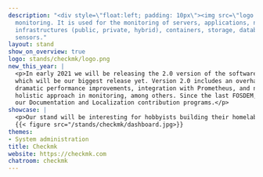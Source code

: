 ```yaml
---
description: "<div style=\"float:left; padding: 10px\"><img src=\"logo.png\" style=\"max-width: 400px\" /></div> Open source monitoring software developed in Python and C++ for IT Infrastructure
  monitoring. It is used for the monitoring of servers, applications, networks, cloud
  infrastructures (public, private, hybrid), containers, storage, databases and environment
  sensors."
layout: stand
show_on_overview: true
logo: stands/checkmk/logo.png
new_this_year: |
  <p>In early 2021 we will be releasing the 2.0 version of the software,
  which will be our biggest release yet. Version 2.0 includes an overhaul of the GUI,
  dramatic performance improvements, integration with Prometheus, and ntop for a more
  holistic approach in monitoring, among others. Since the last FOSDEM, we also released
  our Documentation and Localization contribution programs.</p>
showcase: |
  <p>Our stand will be interesting for hobbyists building their homelab or IT professionals who are managing their organization's infrastructure. At our stand we'll share some insights of what we learned in the field, explain some of our problem-solving approach in the job and show some demos. We'll also share how we are trying to bridge the gap between IT Ops and DevOps teams &mdash; two teams that historically have been working in silos &mdash; to improve collaboration.</p>
  {{< figure src="/stands/checkmk/dashboard.jpg>}}
themes:
- System administration
title: Checkmk
website: https://checkmk.com
chatroom: checkmk
---
```

